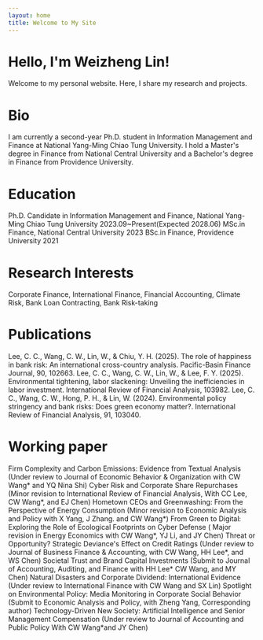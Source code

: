 ```yaml
---
layout: home
title: Welcome to My Site
---
```


# Hello, I'm Weizheng Lin!

Welcome to my personal website. Here, I share my research and projects.

# Bio
I am currently a second-year Ph.D. student in Information Management and Finance at National Yang-Ming Chiao Tung University. I hold a Master's degree in Finance from National Central University and a Bachelor's degree in Finance from Providence University.

# Education
Ph.D. Candidate in Information Management and Finance, National Yang-Ming Chiao Tung University   2023.09~Present(Expected 2028.06)
MSc.in Finance, National Central University   2023
BSc.in Finance, Providence University   2021

# Research Interests
Corporate Finance, International Finance, Financial Accounting, Climate Risk, Bank Loan Contracting, Bank Risk-taking

# Publications
Lee, C. C., Wang, C. W., Lin, W., & Chiu, Y. H. (2025). The role of happiness in bank risk: An international cross-country analysis. Pacific-Basin Finance Journal, 90, 102663.
Lee, C. C., Wang, C. W., Lin, W., & Lee, F. Y. (2025). Environmental tightening, labor slackening: Unveiling the inefficiencies in labor investment. International Review of Financial Analysis, 103982.
Lee, C. C., Wang, C. W., Hong, P. H., & Lin, W. (2024). Environmental policy stringency and bank risks: Does green economy matter?. International Review of Financial Analysis, 91, 103040.

# Working paper 
Firm Complexity and Carbon Emissions: Evidence from Textual Analysis
(Under review to Journal of Economic Behavior & Organization with CW Wang* and YQ Nina Shi)
Cyber Risk and Corporate Share Repurchases 
(Minor revision to International Review of Financial Analysis, With CC Lee, CW Wang*, and EJ Chen)
Hometown CEOs and Greenwashing: From the Perspective of Energy Consumption
(Minor revision to Economic Analysis and Policy with X Yang, J Zhang. and CW Wang*)
From Green to Digital: Exploring the Role of Ecological Footprints on Cyber Defense 
( Major revision in Energy Economics with CW Wang*, YJ Li, and JY Chen)
Threat or Opportunity? Strategic Deviance's Effect on Credit Ratings 
(Under review to Journal of Business Finance & Accounting, with CW Wang, HH Lee*, and WS Chen)
Societal Trust and Brand Capital Investments
(Submit to Journal of Accounting, Auditing, and Finance with HH Lee* CW Wang, and MY Chen)
Natural Disasters and Corporate Dividend: International Evidence
(Under review to International Finance with CW Wang and SX Lin)
Spotlight on Environmental Policy: Media Monitoring in Corporate Social Behavior 
(Submit to Economic Analysis and Policy, with Zheng Yang, Corresponding author)
Technology-Driven New Society: Artificial Intelligence and Senior Management Compensation
(Under review to Journal of Accounting and Public Policy With CW Wang*and JY Chen)

